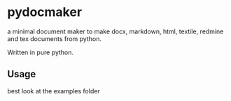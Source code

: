 # pydocmaker
a minimal document maker to make docx, markdown, html, textile, redmine and tex documents from python.

Written in pure python. 

## Usage

best look at the examples folder
